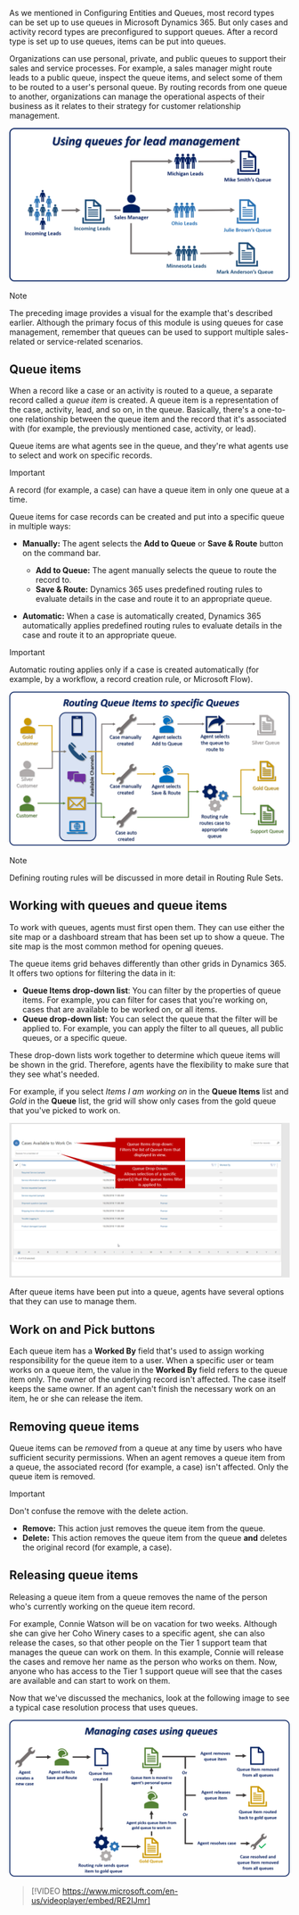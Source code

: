 As we mentioned in Configuring Entities and Queues, most record types can be set up to use queues in Microsoft Dynamics 365. But only cases and activity record types are preconfigured to support queues. After a record type is set up to use queues, items can be put into queues.

Organizations can use personal, private, and public queues to support their sales and service processes. For example, a sales manager might route leads to a public queue, inspect the queue items, and select some of them to be routed to a user's personal queue. By routing records from one queue to another, organizations can manage the operational aspects of their business as it relates to their strategy for customer relationship management.

![Using queues for lead management](../media/qu-unit4-1.png)

> [!NOTE] 
> The preceding image provides a visual for the example that's described earlier. Although the primary focus of this module is using queues for case management, remember that queues can be used to support multiple sales-related or service-related scenarios.

## Queue items

When a record like a case or an activity is routed to a queue, a separate record called a *queue item* is created. A queue item is a representation of the case, activity, lead, and so on, in the queue. Basically, there's a one-to-one relationship between the queue item and the record that it's associated with (for example, the previously mentioned case, activity, or lead).

Queue items are what agents see in the queue, and they're what agents use to select and work on specific records.

> [!IMPORTANT] 
> A record (for example, a case) can have a queue item in only one queue at a time. 

Queue items for case records can be created and put into a specific queue in multiple ways:

- **Manually:** The agent selects the **Add to Queue** or **Save & Route** button on the command bar.
    - **Add to Queue:** The agent manually selects the queue to route the record to.
    - **Save & Route:** Dynamics 365 uses predefined routing rules to evaluate details in the case and route it to an appropriate queue.

- **Automatic:** When a case is automatically created, Dynamics 365 automatically applies predefined routing rules to evaluate details in the case and route it to an appropriate queue.

> [!IMPORTANT]
> Automatic routing applies only if a case is created automatically (for example, by a workflow, a record creation rule, or Microsoft Flow).

![Routing queue items to specific queues](../media/qu-unit4-2.png)

> [!NOTE] 
> Defining routing rules will be discussed in more detail in Routing Rule Sets.

## Working with queues and queue items

To work with queues, agents must first open them. They can use either the site map or a dashboard stream that has been set up to show a queue. The site map is the most common method for opening queues.

The queue items grid behaves differently than other grids in Dynamics 365. It offers two options for filtering the data in it:

- **Queue Items drop-down list**: You can filter by the properties of queue items. For example, you can filter for cases that you're working on, cases that are available to be worked on, or all items.
- **Queue drop-down list:** You can select the queue that the filter will be applied to. For example, you can apply the filter to all queues, all public queues, or a specific queue.

These drop-down lists work together to determine which queue items will be shown in the grid. Therefore, agents have the flexibility to make sure that they see what's needed.

For example, if you select *Items I am working on* in the **Queue Items** list and *Gold* in the **Queue** list, the grid will show only cases from the gold queue that you've picked to work on.

![Case filtering options](../media/qu-unit4-3.png)

After queue items have been put into a queue, agents have several options that they can use to manage them.

## Work on and Pick buttons

Each queue item has a **Worked By** field that's used to assign working responsibility for the queue item to a user. When a specific user or team works on a queue item, the value in the **Worked By** field refers to the queue item only. The owner of the underlying record isn't affected. The case itself keeps the same owner. If an agent can't finish the necessary work on an item, he or she can release the item.

## Removing queue items

Queue items can be *removed* from a queue at any time by users who have sufficient security permissions. When an agent removes a queue item from a queue, the associated record (for example, a case) isn't affected. Only the queue item is removed.
> [!IMPORTANT] 
> Don't confuse the remove with the delete action.
- **Remove:** This action just removes the queue item from the queue.
- **Delete:** This action removes the queue item from the queue **and** deletes the original record (for example, a case).

## Releasing queue items

Releasing a queue item from a queue removes the name of the person who's currently working on the queue item record.

For example, Connie Watson will be on vacation for two weeks. Although she can give her Coho Winery cases to a specific agent, she can also release the cases, so that other people on the Tier 1 support team that manages the queue can work on them. In this example, Connie will release the cases and remove her name as the person who works on them. Now, anyone who has access to the Tier 1 support queue will see that the cases are available and can start to work on them.

Now that we've discussed the mechanics, look at the following image to see a typical case resolution process that uses queues.

![Managing cases with queues](../media/qu-unit4-4.png)

> [!VIDEO https://www.microsoft.com/en-us/videoplayer/embed/RE2IJmr]
